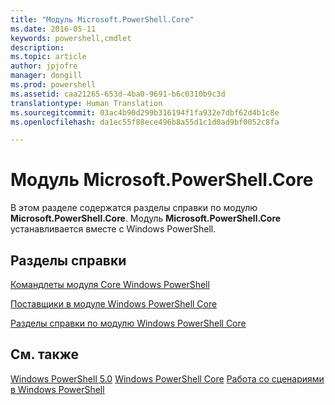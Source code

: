 ```yaml
---
title: "Модуль Microsoft.PowerShell.Core"
ms.date: 2016-05-11
keywords: powershell,cmdlet
description: 
ms.topic: article
author: jpjofre
manager: dongill
ms.prod: powershell
ms.assetid: caa21265-653d-4ba0-9691-b6c0310b9c3d
translationtype: Human Translation
ms.sourcegitcommit: 03ac4b90d299b316194f1fa932e7dbf62d4b1c8e
ms.openlocfilehash: da1ec55f88ece496b8a55d1c1d0ad9bf0052c8fa

---
```


# Модуль Microsoft.PowerShell.Core
В этом разделе содержатся разделы справки по модулю **Microsoft.PowerShell.Core**. Модуль **Microsoft.PowerShell.Core** устанавливается вместе с Windows PowerShell.

## Разделы справки
[Командлеты модуля Core Windows PowerShell](http://go.microsoft.com/fwlink/?LinkID=245857)

[Поставщики в модуле  Windows PowerShell Core](Windows-PowerShell-Core-Providers.md)

[Разделы справки по модулю Windows PowerShell Core](Windows-PowerShell-Core-About-Topics.md)

## См. также
[Windows PowerShell 5.0](Windows-PowerShell-5.0.md)
[Windows PowerShell Core](https://technet.microsoft.com/en-us/library/4b75f1e4-f327-48f3-92ab-bf5435094d41)
[Работа со сценариями в Windows PowerShell](../../getting-started/fundamental/Scripting-with-Windows-PowerShell.md)




<!--HONumber=Jun16_HO4-->



